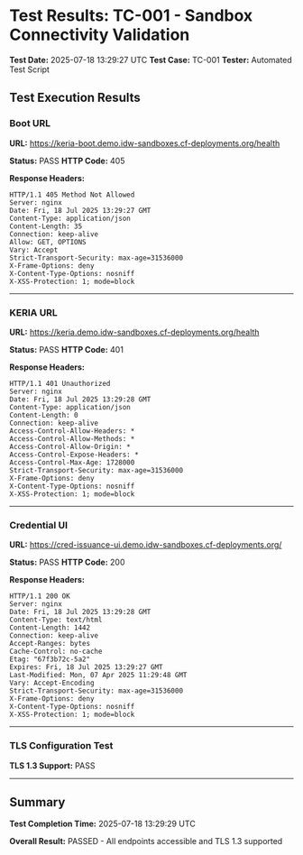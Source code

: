 # Test Results: TC-001 - Sandbox Connectivity Validation

**Test Date:** 2025-07-18 13:29:27 UTC
**Test Case:** TC-001
**Tester:** Automated Test Script

## Test Execution Results

### Boot URL

**URL:** https://keria-boot.demo.idw-sandboxes.cf-deployments.org/health

**Status:** PASS
**HTTP Code:** 405

**Response Headers:**
```
HTTP/1.1 405 Method Not Allowed
Server: nginx
Date: Fri, 18 Jul 2025 13:29:27 GMT
Content-Type: application/json
Content-Length: 35
Connection: keep-alive
Allow: GET, OPTIONS
Vary: Accept
Strict-Transport-Security: max-age=31536000
X-Frame-Options: deny
X-Content-Type-Options: nosniff
X-XSS-Protection: 1; mode=block

```

---

### KERIA URL

**URL:** https://keria.demo.idw-sandboxes.cf-deployments.org/health

**Status:** PASS
**HTTP Code:** 401

**Response Headers:**
```
HTTP/1.1 401 Unauthorized
Server: nginx
Date: Fri, 18 Jul 2025 13:29:28 GMT
Content-Type: application/json
Content-Length: 0
Connection: keep-alive
Access-Control-Allow-Headers: *
Access-Control-Allow-Methods: *
Access-Control-Allow-Origin: *
Access-Control-Expose-Headers: *
Access-Control-Max-Age: 1728000
Strict-Transport-Security: max-age=31536000
X-Frame-Options: deny
X-Content-Type-Options: nosniff
X-XSS-Protection: 1; mode=block

```

---

### Credential UI

**URL:** https://cred-issuance-ui.demo.idw-sandboxes.cf-deployments.org/

**Status:** PASS
**HTTP Code:** 200

**Response Headers:**
```
HTTP/1.1 200 OK
Server: nginx
Date: Fri, 18 Jul 2025 13:29:28 GMT
Content-Type: text/html
Content-Length: 1442
Connection: keep-alive
Accept-Ranges: bytes
Cache-Control: no-cache
Etag: "67f3b72c-5a2"
Expires: Fri, 18 Jul 2025 13:29:27 GMT
Last-Modified: Mon, 07 Apr 2025 11:29:48 GMT
Vary: Accept-Encoding
Strict-Transport-Security: max-age=31536000
X-Frame-Options: deny
X-Content-Type-Options: nosniff
X-XSS-Protection: 1; mode=block

```

---

### TLS Configuration Test

**TLS 1.3 Support:** PASS

---

## Summary

**Test Completion Time:** 2025-07-18 13:29:29 UTC

**Overall Result:** PASSED - All endpoints accessible and TLS 1.3 supported

